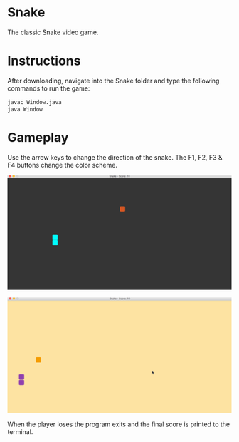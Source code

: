 # Snake
The classic Snake video game.

# Instructions
After downloading, navigate into the Snake folder and type the following commands to run the game:
```
javac Window.java
java Window
```

# Gameplay
Use the arrow keys to change the direction of the snake. The F1, F2, F3 & F4 buttons change the color scheme.

![alt tag](gifs/Snake_1.gif)

![alt tag](gifs/Snake_2.gif)

When the player loses the program exits and the final score is printed to the terminal.
